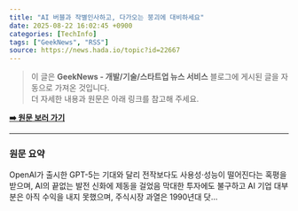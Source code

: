```yaml
---
title: "AI 버블과 작별인사하고, 다가오는 붕괴에 대비하세요"
date: 2025-08-22 16:02:45 +0900
categories: [TechInfo]
tags: ["GeekNews", "RSS"]
source: https://news.hada.io/topic?id=22667
---
```

> 이 글은 **GeekNews - 개발/기술/스타트업 뉴스 서비스** 블로그에 게시된 글을 자동으로 가져온 것입니다. <br>
> 더 자세한 내용과 원문은 아래 링크를 참고해 주세요.

[**➡️ 원문 보러 가기**](https://news.hada.io/topic?id=22667)

---

### 원문 요약
OpenAI가 출시한 GPT-5는 기대와 달리 전작보다도 사용성·성능이 떨어진다는 혹평을 받으며, AI의 끝없는 발전 신화에 제동을 걸었음 막대한 투자에도 불구하고 AI 기업 대부분은 아직 수익을 내지 못했으며, 주식시장 과열은 1990년대 닷...
